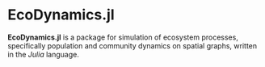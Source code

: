 # EcoDynamics.jl

**EcoDynamics.jl** is a package for simulation of ecosystem processes,
specifically population and community dynamics on spatial graphs, written in the
_Julia_ language.

